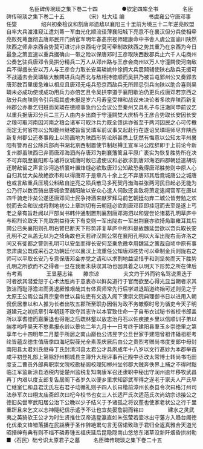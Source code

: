 <!-- { "loadSidebar": true } -->
　　
　　名臣碑传琬琰之集下巻二十四
　　
　　●钦定四库全书
　　
　　名臣碑传琬琰之集下巻二十五
　　
　　（宋）杜大珪 编
　　
　　书虞雍公守唐邓事　　任燮
　　
　　绍兴初秦桧议和割唐邓遗敌以襄阳三十里前为境三十二年逆亮败盟自率大兵渡淮窥江遣刘蕚一军由光化顺流径薄襄阳城下亮意不在襄汉但分兵使相牵亮败死蕚亟彻去唐邓民开门纳官军明年春髙宗视师建康命中书舎人虞公宣谕川陕然陕西之师非京西合势莫可进讨非京西屯守莫可牵制故陕西之势其重乃在京西为今日最急之策宜速以重兵据确山一带之险以保唐邓时王彦取陕西数郡兵止六千人屯商州公奏乞驻兵唐邓令吴拱分精兵二万人从邓州路与王彦会商州以万人守潼闗使河南敌兵不得援长安以万人与王彦合力取长安吴璘姚仲徐拥大兵震闗辅使陕右敌兵无援可不战遁去会吴璘破大散闗进兵向西北与敌相持徳顺而吴拱乃被旨屯郢州公又奏郢去唐邓数百里缓急难以相应且唐邓无屯兵恐京西敌兵无所顾忌引兵向陕以助合喜则吴璘未必成功使或成功用兵力亦倍乞且令吴拱李道于襄阳歇泊仍更兵戍唐邓若京西之敌分兵向陕则令引兵捣其虚未报是岁六月寿皇受禅和战议未决论者多欲弃陕西新复州郡公亦奏乞归班而吴璘在徳顺事急约公会议公至秦州又具札子与汪澈同申前议乞以重兵据唐邓分兵二三万人由内乡出商于守潼闗焚大庆桥与王彦合势取长安因长安之粮可取河南因河南之粮会诸军可取汴兵力既全馈运亦省至于两河因民之心可传檄而定无何省符以公知蘷州继被旨留吴璘军前议事又起赴行在遂诏吴璘班师尽弃陕西新复州郡公还奏事殿上以笏画地为陕西形势论辨甚悉上怃然有悔意以公知太平州襄阳有警再召公除兵部尚书湖北京西制置使节制赵樽王宣军马公陛辞即于上前论今新复州郡虽陕西巳弃而唐邓海泗尚存唐邓为荆襄籓篱且平原广袤实为恢复胜势所在决不可弃既至襄阳即与诸将议城唐时敌已遣使议和必欲求割唐邓海泗四郡朝廷遣胡昉还聘敌留之声言沙河造桥襄叶置烽燧必欲取唐邓公知敌恐我得唐邓胜势则中原人心自归其忧大矣故絶欲市和以得唐邓于是章凡十余上乞不弃唐邓其后竟城唐公之城唐也或言敌重兵压境公料敌自逆亮之殒兵散马多死契丹渤海益张两河民日起必无能为公乃行以数百骑出唐城欲至赭阳陂以安众心遣人伺敌还言敌将萧定逺闻官军在唐以四千骑走汴矣公遂还唐邓间士民争持酒来献罗拜马前乞朝廷勿弃二城公皆劳勉之欢悦而去会和议成将割地初公上章剀切有云朝廷必欲割唐邓臣即挂冠而去至是遂上丐老之章有旨赴阙以戸部尚书韩仲通制置荆襄割唐邓海泗以和燮尝论诸葛孔明草庐中与昭烈论取天下先取荆益待天下有变则一军出陇右一军出荆襄亦欲掎角取雍耳其后闗公已失襄阳则孔明右臂巳断天下形势非复草庐中所料是故魏延尝欲以竒兵取长安孔明不之从盖无以为之掎角故也天若祚汉闗公常在襄阳孔明以大军出陇右而许洛之间又有徙都之警则孔明可以安坐而得长安何至乗危徼幸用魏延之策哉自顷中原有事忠肃虞公既成采石之功朝廷付以襄汉上流重任公知唐邓胜势可以牵制金兵则陇右之师可以平取长安乃专意保唐邓金亦觉之请和以求割地益坚惜乎和则坚矣而天下胜势孔明之所欲而不之得者一旦在我而未获収其功也因具着之以明天下形势之所在俾后有考焉
　　
　　王昱墓志铭　　滕宗谅
　　
　　夫文灼于外而钓名驾说熏迭于时者欲其潜爱恕于心术汰胜尚于意表亦以鲜矣道行于官而欲至心得光显当朝者求其敦洁而耻浮澹进而勇退厥惟艰哉其有体真师常先行后学进退蹈道终始可述则见之于太原王公焉公当真宗皇帝世以县佐吏有文选入阁下隶崇文院典理御书日以进用入朝侃侃居羣以和人推为长者出牧五郡所至职办因俗为政不务皦察时号为循吏今天子明道建元之初抗章引年朝廷不欲夺其志许以本官致仕命一子自布衣试秘书省校书郎盖所以享耆徳而嘉廉退也得谢之后疏林壑以放志治丹石以佐疾接乡里以信顺训子弟以端孝呜呼昊天不憗弗报永龄以景佑二年九月十一日考终于建阳县羣玉乡崇徳里之第享年七十四明年二月塟于所居之南山巅也公讳昱字公旦世家于建阳曾祖讳磻祖枢考纶皆藴龙徳生值唐季四海圮裂葆光全素羡庆厥后由公之贵烈考赠尚书度支郎中母封南阳县太君刘氏继母丁氏封清河县太君公才具夙成年十八岁以文行髙妙为本郡举首咸平初登礼部上第除舒州桐城县主簿升大理评事再迁殿中丞改太常博士转尚书屯田度支二曹员外郎典职崇文院校勘秘阁校理知栁州坐邻郡大贼奔佚界上捕之不得时黜临江军监新涂县酒税内徙楚州监税复知南康军召还隶职中秘出守润州逾年移牧武昌再丁内艰以度支郎复吿居阁下者岁久以便乡里求知邵武军得之遂老于家夫人严氏早亡继室仁和县君沈氏左右君子动循礼则子四人长曰楷前漳州长泰县令次曰格汀州司法叅军次曰栩太庙斋郎次曰杞今校书也女三人长适严氏次适范氏次尚幼宗谅接公之徳旧矣尝宰武阳居公治下公晚以少子结义于予诸孤之将议塟也使家老状公之行千里重趼且来乞文以志神隧纪信示逺予不让也宜矣晏詹嗣而铭曰
　　
　　建水之灵武夷之英猗欤王公才为时生贤推仕汉帝选登瀛直如朱弦莹若壶冰出守藩方入趋台阁徳化优柔文锋错落播在民謡赓于圣作辞絶累句言无宿诺致政于君归全返真雅合天道光昭搢绅有典有则不缁不磷寿锺五福庆延后昆隐隠南山悠悠东渚草没新阡烟昏拱树勒■〈石民〉础兮识太原君子之墓
　　
名臣碑传琬琰之集下巻二十五






